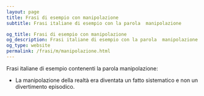 ```yaml
---
layout: page
title: Frasi di esempio con manipolazione 
subtitle: Frasi italiane di esempio con la parola  manipolazione

og_title: Frasi di esempio con manipolazione 
og_description: Frasi italiane di esempio con la parola  manipolazione
og_type: website
permalink: /frasi/m/manipolazione.html
---
```


Frasi italiane di esempio contenenti la parola manipolazione:


- La manipolazione della realtà era diventata un fatto sistematico e non un divertimento episodico.
